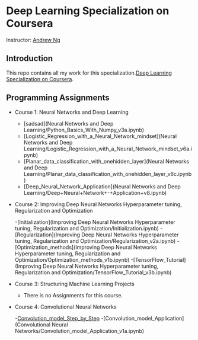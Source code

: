 
# Deep Learning Specialization on Coursera

Instructor: [Andrew Ng](http://www.andrewng.org/)

## Introduction

This repo contains all my work for this specialization.[Deep Learning Specialization on Coursera](https://www.coursera.org/specializations/deep-learning).

## Programming Assignments

- Course 1: Neural Networks and Deep Learning

  - [sadsad](Neural Networks and Deep Learning/Python_Basics_With_Numpy_v3a.ipynb)
  - [Logistic_Regression_with_a_Neural_Network_mindset](Neural Networks and Deep Learning/Logistic_Regression_with_a_Neural_Network_mindset_v6a.ipynb)
  - [Planar_data_classification_with_onehidden_layer](Neural Networks and Deep Learning/Planar_data_classification_with_onehidden_layer_v6c.ipynb)
  - [Deep_Neural_Network_Application](Neural Networks and Deep Learning/Deep+Neural+Network+-+Application+v8.ipynb)
 
- Course 2: Improving Deep Neural Networks Hyperparameter tuning, Regularization and Optimization
  
  -[Initialization](Improving Deep Neural Networks Hyperparameter tuning, Regularization and Optimization/Initialization.ipynb)
  -[Regularization](Improving Deep Neural Networks Hyperparameter tuning, Regularization and Optimization/Regularization_v2a.ipynb)
  -[Optimization_methods](Improving Deep Neural Networks Hyperparameter tuning, Regularization and Optimization/Optimization_methods_v1b.ipynb)
  -[TensorFlow_Tutorial](Improving Deep Neural Networks Hyperparameter tuning, Regularization and Optimization/TensorFlow_Tutorial_v3b.ipynb)

- Course 3: Structuring Machine Learning Projects

  - There is no Assignments for this course.

- Course 4: Convolutional Neural Networks
  
  -[Convolution_model_Step_by_Step](Convolutional_Neural_Networks/Convolution_model_Step_by_Step_v2a.ipynb)
  -[Convolution_model_Application](Convolutional Neural Networks/Convolution_model_Application_v1a.ipynb)

